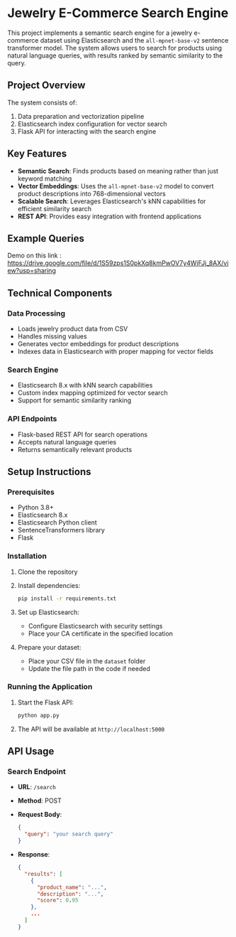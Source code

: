 # Jewelry E-Commerce Search Engine

This project implements a semantic search engine for a jewelry e-commerce dataset using Elasticsearch and the `all-mpnet-base-v2` sentence transformer model. The system allows users to search for products using natural language queries, with results ranked by semantic similarity to the query.

## Project Overview

The system consists of:
1. Data preparation and vectorization pipeline
2. Elasticsearch index configuration for vector search
3. Flask API for interacting with the search engine

## Key Features

- **Semantic Search**: Finds products based on meaning rather than just keyword matching
- **Vector Embeddings**: Uses the `all-mpnet-base-v2` model to convert product descriptions into 768-dimensional vectors
- **Scalable Search**: Leverages Elasticsearch's kNN capabilities for efficient similarity search
- **REST API**: Provides easy integration with frontend applications

## Example Queries

Demo on this link : https://drive.google.com/file/d/1S59zps1S0pkXq8kmPwOV7y4WjFJj_8AX/view?usp=sharing

## Technical Components

### Data Processing
- Loads jewelry product data from CSV
- Handles missing values
- Generates vector embeddings for product descriptions
- Indexes data in Elasticsearch with proper mapping for vector fields

### Search Engine
- Elasticsearch 8.x with kNN search capabilities
- Custom index mapping optimized for vector search
- Support for semantic similarity ranking

### API Endpoints
- Flask-based REST API for search operations
- Accepts natural language queries
- Returns semantically relevant products

## Setup Instructions

### Prerequisites
- Python 3.8+
- Elasticsearch 8.x
- Elasticsearch Python client
- SentenceTransformers library
- Flask

### Installation
1. Clone the repository
2. Install dependencies:
   ```bash
   pip install -r requirements.txt
   ```

3. Set up Elasticsearch:
   - Configure Elasticsearch with security settings
   - Place your CA certificate in the specified location

4. Prepare your dataset:
   - Place your CSV file in the `dataset` folder
   - Update the file path in the code if needed

### Running the Application
1. Start the Flask API:
   ```bash
   python app.py
   ```

2. The API will be available at `http://localhost:5000`

## API Usage

### Search Endpoint
- **URL**: `/search`
- **Method**: POST
- **Request Body**:
  ```json
  {
    "query": "your search query"
  }
  ```

- **Response**:
  ```json
  {
    "results": [
      {
        "product_name": "...",
        "description": "...",
        "score": 0.95
      },
      ...
    ]
  }
  ```


